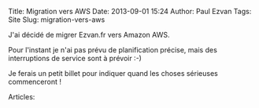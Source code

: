 Title: Migration vers AWS
Date: 2013-09-01 15:24
Author: Paul Ezvan
Tags: Site
Slug: migration-vers-aws

J'ai décidé de migrer Ezvan.fr vers Amazon AWS.

Pour l'instant je n'ai pas prévu de planification précise, mais des
interruptions de service sont à prévoir :-)

Je ferais un petit billet pour indiquer quand les choses sérieuses
commenceront !

Articles: 

